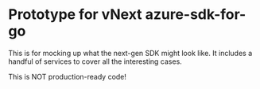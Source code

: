 # Prototype for vNext azure-sdk-for-go

This is for mocking up what the next-gen SDK might look like.
It includes a handful of services to cover all the interesting cases.

This is NOT production-ready code!
